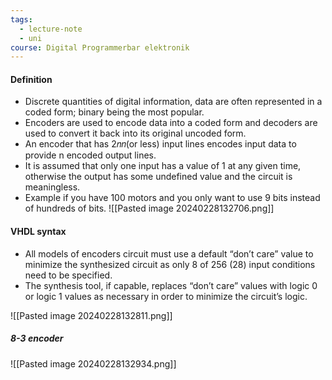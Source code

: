 ```yaml
---
tags:
  - lecture-note
  - uni
course: Digital Programmerbar elektronik
---
```

#### Definition
* Discrete quantities of digital information, data are often represented in a coded form; binary being the most popular.
*  Encoders are used to encode data into a coded form and decoders are used to convert it back into its original uncoded form.
* An encoder that has 2𝑛𝑛(or less) input lines encodes input data to provide n encoded output lines.
* It is assumed that only one input has a value of 1 at any given time, otherwise the output has some undefined value and the circuit is meaningless.
* Example if you have 100 motors and you only want to use 9 bits instead of hundreds of bits.
![[Pasted image 20240228132706.png]]

#### VHDL syntax
* All models of encoders circuit must use a default “don’t care” value to minimize the synthesized circuit as only 8 of 256 (28) input conditions need to be specified.
* The synthesis tool, if capable, replaces “don’t care” values with logic 0 or logic 1 values as necessary in order to minimize the circuit’s logic.

![[Pasted image 20240228132811.png]]

##### 8-3 encoder
![[Pasted image 20240228132934.png]]
